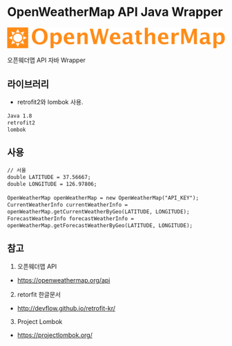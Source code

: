# OpenWeatherMap API Java Wrapper

![logo_OpenWeatherMap_orange.svg](/images/logo_OpenWeatherMap_orange.svg)

오픈웨더맵 API 자바 Wrapper 

## 라이브러리
- retrofit2와 lombok 사용.
```
Java 1.8
retrofit2
lombok
```

## 사용
```
// 서울
double LATITUDE = 37.56667;
double LONGITUDE = 126.97806;

OpenWeatherMap openWeatherMap = new OpenWeatherMap("API_KEY");
CurrentWeatherInfo currentWeatherInfo = openWeatherMap.getCurrentWeatherByGeo(LATITUDE, LONGITUDE);    
ForecastWeatherInfo forecastWeatherInfo = openWeatherMap.getForecastWeatherByGeo(LATITUDE, LONGITUDE);
```

## 참고
1. 오픈웨더맵 API
- https://openweathermap.org/api

2. retorfit 한글문서
- http://devflow.github.io/retrofit-kr/

3. Project Lombok
- https://projectlombok.org/
